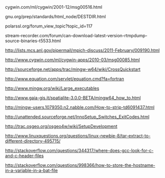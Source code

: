 cygwin.com/ml/cygwin/2001-12/msg00516.html

gnu.org/prep/standards/html_node/DESTDIR.html

polarssl.org/forum_view_topic?topic_id=117

stream-recorder.com/forum/can-download-latest-version-rtmpdump-source-binaries-t5533.html

http://lists.mcs.anl.gov/pipermail/mpich-discuss/2011-February/009190.html

http://www.cygwin.com/ml/cygwin-apps/2010-03/msg00085.html

http://sourceforge.net/apps/trac/mingw-w64/wiki/CrossQuickstart

http://www.equation.com/servlet/equation.cmd?fa=fortran

http://www.mingw.org/wiki/Large_executables

http://www.gaia-gis.it/spatialite-3.0.0-BETA/mingw64_how_to.html

http://mingw-users.1079350.n2.nabble.com/How-to-strip-td6091437.html

http://unattended.sourceforge.net/InnoSetup_Switches_ExitCodes.html

http://trac.osgeo.org/osgeo4w/wiki/SetupDevelopment

http://www.linuxquestions.org/questions/linux-newbie-8/tar-extract-to-different-directory-495715/

http://stackoverflow.com/questions/344317/where-does-gcc-look-for-c-and-c-header-files

http://stackoverflow.com/questions/998366/how-to-store-the-hostname-in-a-variable-in-a-bat-file
